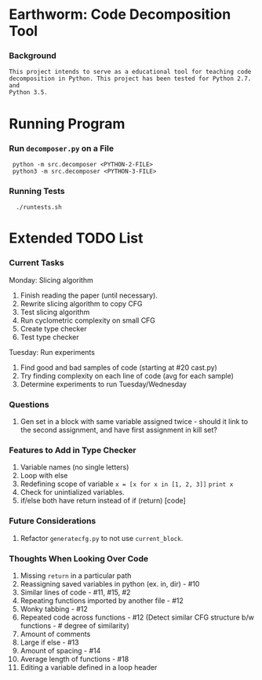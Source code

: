 # Earthworm: Code Decomposition Tool

### Background

    This project intends to serve as a educational tool for teaching code
    decomposition in Python. This project has been tested for Python 2.7. and
    Python 3.5.


# Running Program
### Run `decomposer.py` on a File

     python -m src.decomposer <PYTHON-2-FILE>
     python3 -m src.decomposer <PYTHON-3-FILE>

### Running Tests

      ./runtests.sh


# Extended TODO List
### Current Tasks

Monday: Slicing algorithm

1. Finish reading the paper (until necessary).
2. Rewrite slicing algorithm to copy CFG
3. Test slicing algorithm
4. Run cyclometric complexity on small CFG
5. Create type checker
6. Test type checker

Tuesday: Run experiments

1. Find good and bad samples of code (starting at #20 cast.py)
2. Try finding complexity on each line of code (avg for each sample)
3. Determine experiments to run Tuesday/Wednesday


### Questions

1.  Gen set in a block with same variable assigned twice - should it link to the second assignment, and have first assignment in kill set?


### Features to Add in Type Checker

1. Variable names (no single letters)
2. Loop with else
3. Redefining scope of variable
      `x = [x for x in [1, 2, 3]]`
      `print x`
4. Check for unintialized variables.
5. if/else both have return instead of if (return) [code]


### Future Considerations

1. Refactor `generatecfg.py` to not use `current_block`.


### Thoughts When Looking Over Code

1. Missing `return` in a particular path
2. Reassigning saved variables in python (ex. in, dir) - #10
3. Similar lines of code - #11, #15, #2
4. Repeating functions imported by another file - #12
5. Wonky tabbing - #12
6. Repeated code across functions - #12
   (Detect similar CFG structure b/w functions - # degree of similarity)
7. Amount of comments
8. Large if <return> else <block code> - #13
9. Amount of spacing - #14
10. Average length of functions - #18
11. Editing a variable defined in a loop header
